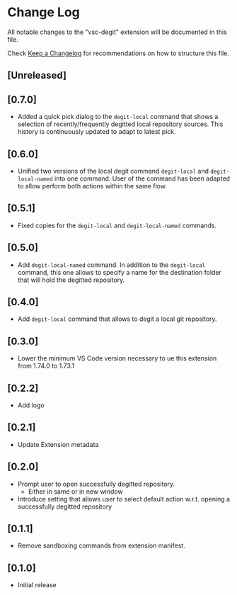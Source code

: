 # Change Log

All notable changes to the "vsc-degit" extension will be documented in this file.

Check [Keep a Changelog](http://keepachangelog.com/) for recommendations on how to structure this file.

## [Unreleased]

## [0.7.0]

- Added a quick pick dialog to the `degit-local` command that shows a selection of recently/frequently degitted local repository sources. This history is continuously updated to adapt to latest pick.

## [0.6.0]

- Unified two versions of the local degit command `degit-local` and `degit-local-named` into one command. User of the command has been adapted to allow perform both actions within the same flow.

## [0.5.1]

- Fixed copies for the `degit-local` and `degit-local-named` commands.

## [0.5.0]

- Add `degit-local-named` command. In addition to the `degit-local` command, this one allows to specify a name for the destination folder that will hold the degitted repository.

## [0.4.0]

- Add `degit-local` command that allows to degit a local git repository.

## [0.3.0]

- Lower the minimum VS Code version necessary to ue this extension from 1.74.0 to 1.73.1

## [0.2.2]

- Add logo

## [0.2.1]

- Update Extension metadata

## [0.2.0]

- Prompt user to open successfully degitted repository.
  - Either in same or in new window
- Introduce setting that allows user to select default action w.r.t. opening a successfully degitted repository

## [0.1.1]

- Remove sandboxing commands from extension manifest.

## [0.1.0]

- Initial release

